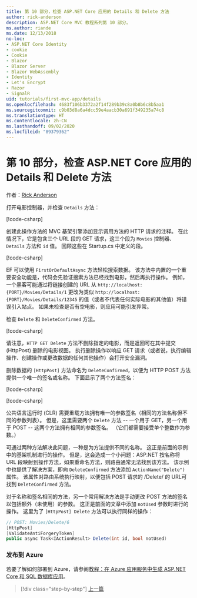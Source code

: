 ```yaml
---
title: 第 10 部分，检查 ASP.NET Core 应用的 Details 和 Delete 方法
author: rick-anderson
description: ASP.NET Core MVC 教程系列第 10 部分。
ms.author: riande
ms.date: 12/13/2018
no-loc:
- ASP.NET Core Identity
- cookie
- Cookie
- Blazor
- Blazor Server
- Blazor WebAssembly
- Identity
- Let's Encrypt
- Razor
- SignalR
uid: tutorials/first-mvc-app/details
ms.openlocfilehash: 4683f106b3372a2f14f289b39c8a0b8b6c8b5aa1
ms.sourcegitcommit: c9b03d8a6a4dcc59e4aacb30a691f349235a74c8
ms.translationtype: HT
ms.contentlocale: zh-CN
ms.lasthandoff: 09/02/2020
ms.locfileid: "89379362"
---
```

# <a name="part-10-examine-the-details-and-delete-methods-of-an-aspnet-core-app"></a>第 10 部分，检查 ASP.NET Core 应用的 Details 和 Delete 方法

作者：[Rick Anderson](https://twitter.com/RickAndMSFT)

打开电影控制器，并检查 `Details` 方法：

[!code-csharp[](start-mvc/sample/MvcMovie22/Controllers/MoviesController.cs?name=snippet_details)]

创建此操作方法的 MVC 基架引擎添加显示调用方法的 HTTP 请求的注释。 在此情况下，它是包含三个 URL 段的 GET 请求，这三个段为 `Movies` 控制器、`Details` 方法和 `id` 值。 回顾这些在 Startup.cs 中定义的段。

[!code-csharp[](start-mvc/sample/MvcMovie3/Startup.cs?highlight=5&name=snippet_1)]

EF 可以使用 `FirstOrDefaultAsync` 方法轻松搜索数据。 该方法中内置的一个重要安全功能是，代码会先验证搜索方法已经找到电影，然后再执行操作。 例如，一个黑客可能通过将链接创建的 URL 从 `http://localhost:{PORT}/Movies/Details/1` 更改为类似 `http://localhost:{PORT}/Movies/Details/12345` 的值（或者不代表任何实际电影的其他值）将错误引入站点。 如果未检查是否有空电影，则应用可能引发异常。

检查 `Delete` 和 `DeleteConfirmed` 方法。

[!code-csharp[](start-mvc/sample/MvcMovie22/Controllers/MoviesController.cs?name=snippet_delete)]

请注意，`HTTP GET Delete` 方法不删除指定的电影，而是返回可在其中提交 (HttpPost) 删除的电影视图。 执行删除操作以响应 GET 请求（或者说，执行编辑操作、创建操作或更改数据的任何其他操作）会打开安全漏洞。

删除数据的 `[HttpPost]` 方法命名为 `DeleteConfirmed`，以便为 HTTP POST 方法提供一个唯一的签名或名称。 下面显示了两个方法签名：

[!code-csharp[](start-mvc/sample/MvcMovie/Controllers/MoviesController.cs?name=snippet_delete2)]

[!code-csharp[](start-mvc/sample/MvcMovie/Controllers/MoviesController.cs?name=snippet_delete3)]

公共语言运行时 (CLR) 需要重载方法拥有唯一的参数签名（相同的方法名称但不同的参数列表）。 但是，这里需要两个 `Delete` 方法 -- 一个用于 GET，另一个用于 POST -- 这两个方法拥有相同的参数签名。 （它们都需要接受单个整数作为参数。）

可通过两种方法解决此问题，一种是为方法提供不同的名称。 这正是前面的示例中的基架机制进行的操作。 但是，这会造成一个小问题：ASP.NET 按名称将 URL 段映射到操作方法，如果重命名方法，则路由通常无法找到该方法。 该示例中也提供了解决方案，即向 `DeleteConfirmed` 方法添加 `ActionName("Delete")` 属性。 该属性对路由系统执行映射，以便包括 POST 请求的 /Delete/ 的 URL可找到 `DeleteConfirmed` 方法。

对于名称和签名相同的方法，另一个常用解决方法是手动更改 POST 方法的签名以包括额外（未使用）的参数。 这正是前面的文章中添加 `notUsed` 参数时进行的操作。 这里为了 `[HttpPost] Delete` 方法可以执行同样的操作：

```csharp
// POST: Movies/Delete/6
[HttpPost]
[ValidateAntiForgeryToken]
public async Task<IActionResult> Delete(int id, bool notUsed)
```

### <a name="publish-to-azure"></a>发布到 Azure

若要了解如何部署到 Azure，请参阅[教程：在 Azure 应用服务中生成 ASP.NET Core 和 SQL 数据库应用](/azure/app-service/tutorial-dotnetcore-sqldb-app)。

> [!div class="step-by-step"]
> [上一篇](validation.md)
